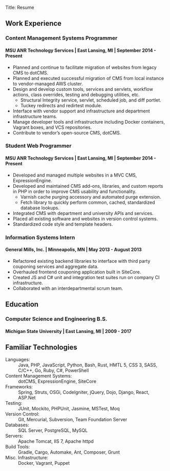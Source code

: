 Title: Resume

## Work Experience

### Content Management Systems Programmer
#### MSU ANR Technology Services | East Lansing, MI | September 2014 - Present

* Planned and continue to facilitate migration of websites from legacy CMS to dotCMS.
* Planned and executed successful migration of CMS from local instance to vendor-managed AWS cluster.
* Design and develop custom tools, services and servlets, workflow actions, class overrides, testing and debugging utilities, etc.
    * Structural Integrity service, servlet, scheduled job, and diff portlet.
    * Tuckey redirects and redirtest module.
* Interface with vendor support and infrastructure and department infrastructure teams.
* Manage developer tools and infrastructure including Docker containers, Vagrant boxes, and VCS repositories.
* Contribute to vendor’s open-source CMS, dotCMS.

### Student Web Programmer
#### MSU ANR Technology Services | East Lansing, MI | September 2014 - Present

* Developed and managed multiple websites in a MVC CMS, ExpressionEngine.
* Developed and maintained CMS add-ons, libraries, and custom reports in PHP in order to improve CMS usability and functionality.
    * Varnish cache purging accessory and automated purge extension.
    * Fetch library to quickly perform common, cached, standardized database lookups.
* Integrated CMS with department and university APIs and services.
* Placed all existing software and websites in version control systems.
* Standardized code style and template headers.

### Information Systems Intern
#### General Mills, Inc. | Minneapolis, MN | May 2013 - August 2013

* Refactored existing backend libraries to interface with third party couponing services and aggregate data.
* Overhauled frontend couponing application built in SiteCore.
* Created JS and C# unit and integration test suites run on company CI infrastructure.
* Collaborated with an interdepartmental scrum team.

## Education

### Computer Science and Engineering B.S.
#### Michigan State University | East Lansing, MI | 2009 - 2017

## Familiar Technologies
<dl>
    <dt>Languages:</dt> <dd>Java, PHP, JavaScript, Python, Bash, Rust, HMTL 5, CSS 3, SASS, C/C++, Go, Ruby, C#, PowerShell</dd>
    <dt>Content Management Systems:</dt> <dd>dotCMS, ExpressionEngine, SiteCore</dd>
    <dt>Frameworks:</dt> <dd>Spring, Struts, OSGi, CodeIgniter, jQuery, Dojo, Django, React, ASP.Net</dd>
    <dt>Testing:</dt> <dd>JUnit, Mockito, PHPUnit, Jasmine, MSTest, Moq</dd>
    <dt>Version Control:</dt> <dd>Git, Mercurial, Subversion, Team Foundation Server</dd>
    <dt>Databases:</dt> <dd>SQL Server, PostgreSQL, MySQL</dd>
    <dt>Servers:</dt> <dd>Apache Tomcat, IIS 7, Apache httpd</dd>
    <dt>Build Tools:</dt> <dd>Gradle, Cargo, Automake, Ant, Composer, Grunt</dd>
    <dt>Misc. Infrastructure:</dt> <dd>Docker, Vagrant, Puppet</dd>
</dl>